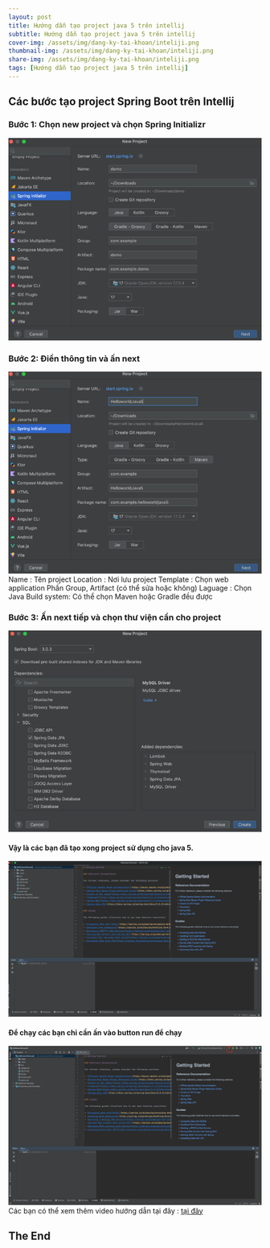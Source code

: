```yaml
---
layout: post
title: Hướng dẫn tạo project java 5 trên intellij
subtitle: Hướng dẫn tạo project java 5 trên intellij
cover-img: /assets/img/dang-ky-tai-khoan/inteliji.png
thumbnail-img: /assets/img/dang-ky-tai-khoan/inteliji.png
share-img: /assets/img/dang-ky-tai-khoan/inteliji.png
tags: [Hướng dẫn tạo project java 5 trên intellij]
---
```


## Các bước tạo project Spring Boot trên Intellij
### Bước 1: Chọn new project và chọn Spring Initializr
![img_37.png](../assets/img/tao-project-java-5/img_37.png)

### Bước 2: Điền thông tin và ấn next
![img_38.png](../assets/img/tao-project-java-5/img_38.png)
Name : Tên project
Location : Nơi lưu project
Template : Chọn web application
Phần Group, Artifact (có thể sửa hoặc không)
Laguage : Chọn Java
Build system: Có thể chọn Maven hoặc Gradle đều được
### Bước 3: Ấn next tiếp và chọn thư viện cần cho project 
![img_39.png](../assets/img/tao-project-java-5/img_39.png)

#### Vậy là các bạn đã tạo xong project sử dụng cho java 5.
![img_41.png](../assets/img/tao-project-java-5/img_41.png) 
#### Để chạy các bạn  chỉ cần ấn vào button run để chạy
![img_42.png](../assets/img/tao-project-java-5/img_42.png) 
<br/>
Các bạn có thể xem thêm video hướng dẫn tại đây : [tại đây](https://youtu.be/3JiWOF-KM5c)

## The End
